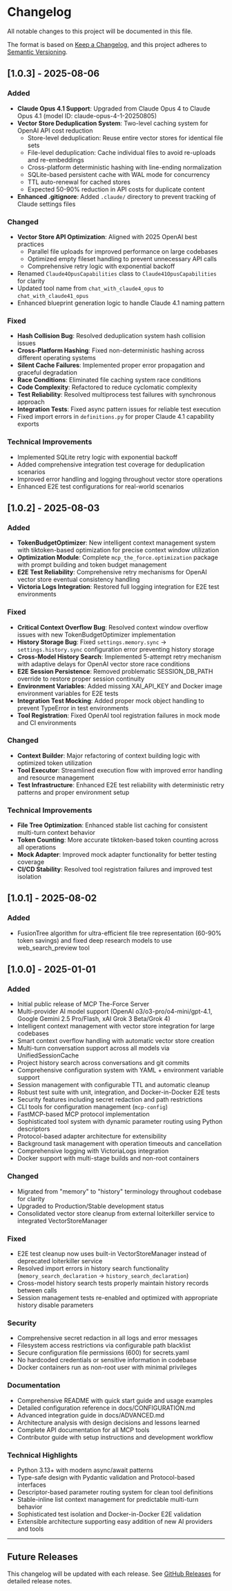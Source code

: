 # Changelog

All notable changes to this project will be documented in this file.

The format is based on [Keep a Changelog](https://keepachangelog.com/en/1.0.0/),
and this project adheres to [Semantic Versioning](https://semver.org/spec/v2.0.0.html).

## [1.0.3] - 2025-08-06

### Added
- **Claude Opus 4.1 Support**: Upgraded from Claude Opus 4 to Claude Opus 4.1 (model ID: claude-opus-4-1-20250805)
- **Vector Store Deduplication System**: Two-level caching system for OpenAI API cost reduction
  - Store-level deduplication: Reuse entire vector stores for identical file sets
  - File-level deduplication: Cache individual files to avoid re-uploads and re-embeddings
  - Cross-platform deterministic hashing with line-ending normalization
  - SQLite-based persistent cache with WAL mode for concurrency
  - TTL auto-renewal for cached stores
  - Expected 50-90% reduction in API costs for duplicate content
- **Enhanced .gitignore**: Added `.claude/` directory to prevent tracking of Claude settings files

### Changed
- **Vector Store API Optimization**: Aligned with 2025 OpenAI best practices
  - Parallel file uploads for improved performance on large codebases
  - Optimized empty fileset handling to prevent unnecessary API calls
  - Comprehensive retry logic with exponential backoff
- Renamed `Claude4OpusCapabilities` class to `Claude41OpusCapabilities` for clarity
- Updated tool name from `chat_with_claude4_opus` to `chat_with_claude41_opus`
- Enhanced blueprint generation logic to handle Claude 4.1 naming pattern

### Fixed
- **Hash Collision Bug**: Resolved deduplication system hash collision issues
- **Cross-Platform Hashing**: Fixed non-deterministic hashing across different operating systems
- **Silent Cache Failures**: Implemented proper error propagation and graceful degradation
- **Race Conditions**: Eliminated file caching system race conditions
- **Code Complexity**: Refactored to reduce cyclomatic complexity
- **Test Reliability**: Resolved multiprocess test failures with synchronous approach
- **Integration Tests**: Fixed async pattern issues for reliable test execution
- Fixed import errors in `definitions.py` for proper Claude 4.1 capability exports

### Technical Improvements
- Implemented SQLite retry logic with exponential backoff
- Added comprehensive integration test coverage for deduplication scenarios
- Improved error handling and logging throughout vector store operations
- Enhanced E2E test configurations for real-world scenarios

## [1.0.2] - 2025-08-03

### Added
- **TokenBudgetOptimizer**: New intelligent context management system with tiktoken-based optimization for precise context window utilization
- **Optimization Module**: Complete `mcp_the_force.optimization` package with prompt building and token budget management
- **E2E Test Reliability**: Comprehensive retry mechanisms for OpenAI vector store eventual consistency handling
- **Victoria Logs Integration**: Restored full logging integration for E2E test environments

### Fixed
- **Critical Context Overflow Bug**: Resolved context window overflow issues with new TokenBudgetOptimizer implementation
- **History Storage Bug**: Fixed `settings.memory.sync` → `settings.history.sync` configuration error preventing history storage
- **Cross-Model History Search**: Implemented 5-attempt retry mechanism with adaptive delays for OpenAI vector store race conditions
- **E2E Session Persistence**: Removed problematic SESSION_DB_PATH override to restore proper session continuity
- **Environment Variables**: Added missing XAI_API_KEY and Docker image environment variables for E2E tests
- **Integration Test Mocking**: Added proper mock object handling to prevent TypeError in test environments
- **Tool Registration**: Fixed OpenAI tool registration failures in mock mode and CI environments

### Changed
- **Context Builder**: Major refactoring of context building logic with optimized token utilization
- **Tool Executor**: Streamlined execution flow with improved error handling and resource management
- **Test Infrastructure**: Enhanced E2E test reliability with deterministic retry patterns and proper environment setup

### Technical Improvements
- **File Tree Optimization**: Enhanced stable list caching for consistent multi-turn context behavior
- **Token Counting**: More accurate tiktoken-based token counting across all operations
- **Mock Adapter**: Improved mock adapter functionality for better testing coverage
- **CI/CD Stability**: Resolved tool registration failures and improved test isolation

## [1.0.1] - 2025-08-02

### Added
- FusionTree algorithm for ultra-efficient file tree representation (60-90% token savings) and fixed deep research models to use web_search_preview tool

## [1.0.0] - 2025-01-01

### Added
- Initial public release of MCP The-Force Server
- Multi-provider AI model support (OpenAI o3/o3-pro/o4-mini/gpt-4.1, Google Gemini 2.5 Pro/Flash, xAI Grok 3 Beta/Grok 4)
- Intelligent context management with vector store integration for large codebases
- Smart context overflow handling with automatic vector store creation
- Multi-turn conversation support across all models via UnifiedSessionCache
- Project history search across conversations and git commits
- Comprehensive configuration system with YAML + environment variable support
- Session management with configurable TTL and automatic cleanup
- Robust test suite with unit, integration, and Docker-in-Docker E2E tests
- Security features including secret redaction and path restrictions
- CLI tools for configuration management (`mcp-config`)
- FastMCP-based MCP protocol implementation
- Sophisticated tool system with dynamic parameter routing using Python descriptors
- Protocol-based adapter architecture for extensibility
- Background task management with operation timeouts and cancellation
- Comprehensive logging with VictoriaLogs integration
- Docker support with multi-stage builds and non-root containers

### Changed
- Migrated from "memory" to "history" terminology throughout codebase for clarity
- Upgraded to Production/Stable development status
- Consolidated vector store cleanup from external loiterkiller service to integrated VectorStoreManager

### Fixed
- E2E test cleanup now uses built-in VectorStoreManager instead of deprecated loiterkiller service
- Resolved import errors in history search functionality (`memory_search_declaration` → `history_search_declaration`)
- Cross-model history search tests properly maintain history records between calls
- Session management tests re-enabled and optimized with appropriate history disable parameters

### Security
- Comprehensive secret redaction in all logs and error messages
- Filesystem access restrictions via configurable path blacklist
- Secure configuration file permissions (600) for secrets.yaml
- No hardcoded credentials or sensitive information in codebase
- Docker containers run as non-root user with minimal privileges

### Documentation
- Comprehensive README with quick start guide and usage examples
- Detailed configuration reference in docs/CONFIGURATION.md
- Advanced integration guide in docs/ADVANCED.md
- Architecture analysis with design decisions and lessons learned
- Complete API documentation for all MCP tools
- Contributor guide with setup instructions and development workflow

### Technical Highlights
- Python 3.13+ with modern async/await patterns
- Type-safe design with Pydantic validation and Protocol-based interfaces
- Descriptor-based parameter routing system for clean tool definitions
- Stable-inline list context management for predictable multi-turn behavior
- Sophisticated test isolation and Docker-in-Docker E2E validation
- Extensible architecture supporting easy addition of new AI providers and tools

---

## Future Releases

This changelog will be updated with each release. See [GitHub Releases](https://github.com/lukacf/mcp-the-force/releases) for detailed release notes.
